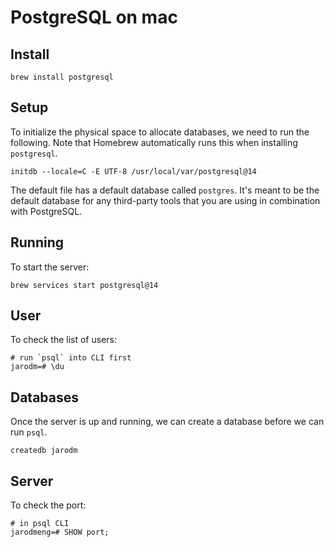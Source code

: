 # PostgreSQL on mac

## Install

```
brew install postgresql
```

## Setup

To initialize the physical space to allocate databases, we need to run the following. Note that Homebrew automatically runs this when installing `postgresql`.

```
initdb --locale=C -E UTF-8 /usr/local/var/postgresql@14
```

The default file has a default database called `postgres`. It's meant to be the default database for any third-party tools that you are using in combination with PostgreSQL.

## Running

To start the server:

```
brew services start postgresql@14
```

## User

To check the list of users:

```
# run `psql` into CLI first
jarodm=# \du
```

## Databases

Once the server is up and running, we can create a database before we can run
`psql`.

```
createdb jarodm
```

## Server

To check the port:

```
# in psql CLI
jarodmeng=# SHOW port;
```
